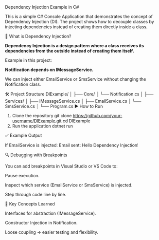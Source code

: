 Dependency Injection Example in C#

This is a simple C# Console Application that demonstrates the concept of Dependency Injection (DI).
The project shows how to decouple classes by injecting dependencies instead of creating them directly inside a class.

📖 What is Dependency Injection?

**Dependency Injection is a design pattern where a class receives its dependencies from the outside instead of creating them itself.**

Example in this project:

**Notification depends on IMessageService.**

We can inject either EmailService or SmsService without changing the Notification class.

🛠 Project Structure
DIExample/
│
├── Core/
│   └── Notification.cs
│
├── Services/
│   ├── IMessageService.cs
│   ├── EmailService.cs
│   └── SmsService.cs
│
└── Program.cs
▶️ How to Run
1. Clone the repository
  git clone https://github.com/your-username/DIExample.git
cd DIExample
2. Run the application
   dotnet run
   
✅ Example Output

If EmailService is injected:
Email sent: Hello Dependency Injection!

🔍 Debugging with Breakpoints

You can add breakpoints in Visual Studio or VS Code to:

Pause execution.

Inspect which service (EmailService or SmsService) is injected.

Step through code line by line.

📌 Key Concepts Learned

Interfaces for abstraction (IMessageService).

Constructor Injection in Notification.

Loose coupling → easier testing and flexibility.
